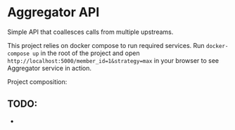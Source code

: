 # Aggregator API

Simple API that coallesces calls from multiple upstreams.

This project relies on docker compose to run required services. Run `docker-compose up` in the root of the project and open `http://localhost:5000/member_id=1&strategy=max` in your browser to see Aggregator service in action.

Project composition:

## TODO:
- 